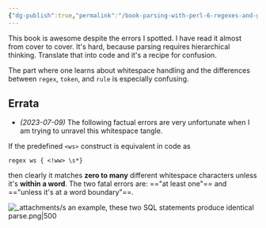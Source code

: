 ```yaml
---
{"dg-publish":true,"permalink":"/book-parsing-with-perl-6-regexes-and-grammars-2017-moritz-lenz-apress/","noteIcon":"2"}
---
```


This book is awesome despite the errors I spotted. I have read it almost from cover to cover. It's hard, because parsing requires hierarchical thinking. Translate that into code and it's a recipe for confusion.

The part where one learns about whitespace handling and the differences between `regex`, `token`, and `rule` is especially confusing. 

## Errata

* *(2023-07-09)* The following factual errors are very unfortunate when I am trying to unravel this whitespace tangle. 

If the predefined `<ws>` construct is equivalent in code as
```
regex ws { <!ww> \s*}
```
then clearly it matches **zero to many** different whitespace characters unless it's **within a word**. The two fatal errors are: =="at least one"== and =="unless it's at a word boundary"==.

![_attachments/s an example, these two SQL statements produce identical parse.png|500](/img/user/_attachments/s%20an%20example,%20these%20two%20SQL%20statements%20produce%20identical%20parse.png)